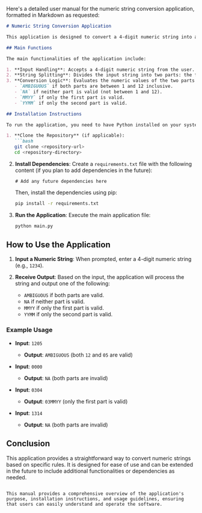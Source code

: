 Here's a detailed user manual for the numeric string conversion application, formatted in Markdown as requested:

```markdown
# Numeric String Conversion Application

This application is designed to convert a 4-digit numeric string into a specific format based on the values of its first two and last two characters. It provides a simple interface for users to input their numeric strings and receive formatted outputs based on predefined rules.

## Main Functions

The main functionalities of the application include:

1. **Input Handling**: Accepts a 4-digit numeric string from the user.
2. **String Splitting**: Divides the input string into two parts: the first two characters (former) and the last two characters (latter).
3. **Conversion Logic**: Evaluates the numeric values of the two parts and returns:
   - `AMBIGUOUS` if both parts are between 1 and 12 inclusive.
   - `NA` if neither part is valid (not between 1 and 12).
   - `MMYY` if only the first part is valid.
   - `YYMM` if only the second part is valid.

## Installation Instructions

To run the application, you need to have Python installed on your system. Follow these steps to set up the environment:

1. **Clone the Repository** (if applicable):
   ```bash
   git clone <repository-url>
   cd <repository-directory>
   ```

2. **Install Dependencies**:
   Create a `requirements.txt` file with the following content (if you plan to add dependencies in the future):
   ```
   # Add any future dependencies here
   ```

   Then, install the dependencies using pip:
   ```bash
   pip install -r requirements.txt
   ```

3. **Run the Application**:
   Execute the main application file:
   ```bash
   python main.py
   ```

## How to Use the Application

1. **Input a Numeric String**:
   When prompted, enter a 4-digit numeric string (e.g., `1234`).

2. **Receive Output**:
   Based on the input, the application will process the string and output one of the following:
   - `AMBIGUOUS` if both parts are valid.
   - `NA` if neither part is valid.
   - `MMYY` if only the first part is valid.
   - `YYMM` if only the second part is valid.

### Example Usage

- **Input**: `1205`
  - **Output**: `AMBIGUOUS` (both `12` and `05` are valid)
  
- **Input**: `0000`
  - **Output**: `NA` (both parts are invalid)

- **Input**: `0304`
  - **Output**: `03MMYY` (only the first part is valid)

- **Input**: `1314`
  - **Output**: `NA` (both parts are invalid)

## Conclusion

This application provides a straightforward way to convert numeric strings based on specific rules. It is designed for ease of use and can be extended in the future to include additional functionalities or dependencies as needed.
```

This manual provides a comprehensive overview of the application's purpose, installation instructions, and usage guidelines, ensuring that users can easily understand and operate the software.